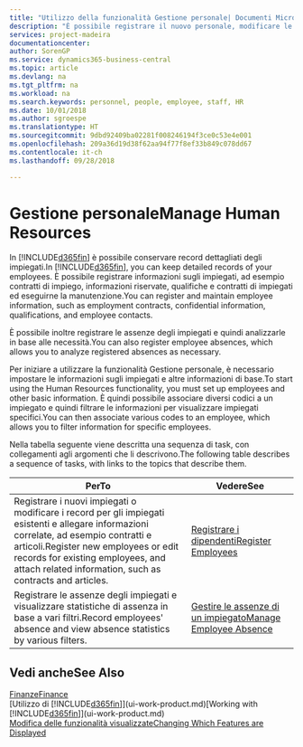 ```yaml
---
title: "Utilizzo della funzionalità Gestione personale| Documenti Microsoft"
description: "È possibile registrare il nuovo personale, modificare le informazioni sul personale esistente e registrare e analizzare le assenze."
services: project-madeira
documentationcenter: 
author: SorenGP
ms.service: dynamics365-business-central
ms.topic: article
ms.devlang: na
ms.tgt_pltfrm: na
ms.workload: na
ms.search.keywords: personnel, people, employee, staff, HR
ms.date: 10/01/2018
ms.author: sgroespe
ms.translationtype: HT
ms.sourcegitcommit: 9dbd92409ba02281f008246194f3ce0c53e4e001
ms.openlocfilehash: 209a36d19d38f62aa94f77f8ef33b849c078dd67
ms.contentlocale: it-ch
ms.lasthandoff: 09/28/2018

---
```

# <a name="manage-human-resources"></a><span data-ttu-id="cf720-103">Gestione personale</span><span class="sxs-lookup"><span data-stu-id="cf720-103">Manage Human Resources</span></span>
<span data-ttu-id="cf720-104">In [!INCLUDE[d365fin](includes/d365fin_md.md)] è possibile conservare record dettagliati degli impiegati.</span><span class="sxs-lookup"><span data-stu-id="cf720-104">In [!INCLUDE[d365fin](includes/d365fin_md.md)], you can keep detailed records of your employees.</span></span> <span data-ttu-id="cf720-105">È possibile registrare informazioni sugli impiegati, ad esempio contratti di impiego, informazioni riservate, qualifiche e contratti di impiegati ed eseguirne la manutenzione.</span><span class="sxs-lookup"><span data-stu-id="cf720-105">You can register and maintain employee information, such as employment contracts, confidential information, qualifications, and employee contacts.</span></span>

<span data-ttu-id="cf720-106">È possibile inoltre registrare le assenze degli impiegati e quindi analizzarle in base alle necessità.</span><span class="sxs-lookup"><span data-stu-id="cf720-106">You can also register employee absences, which allows you to analyze registered absences as necessary.</span></span>

<span data-ttu-id="cf720-107">Per iniziare a utilizzare la funzionalità Gestione personale, è necessario impostare le informazioni sugli impiegati e altre informazioni di base.</span><span class="sxs-lookup"><span data-stu-id="cf720-107">To start using the Human Resources functionality, you must set up employees and other basic information.</span></span> <span data-ttu-id="cf720-108">È quindi possibile associare diversi codici a un impiegato e quindi filtrare le informazioni per visualizzare impiegati specifici.</span><span class="sxs-lookup"><span data-stu-id="cf720-108">You can then associate various codes to an employee, which allows you to filter information for specific employees.</span></span>

<span data-ttu-id="cf720-109">Nella tabella seguente viene descritta una sequenza di task, con collegamenti agli argomenti che li descrivono.</span><span class="sxs-lookup"><span data-stu-id="cf720-109">The following table describes a sequence of tasks, with links to the topics that describe them.</span></span>

| <span data-ttu-id="cf720-110">Per</span><span class="sxs-lookup"><span data-stu-id="cf720-110">To</span></span> | <span data-ttu-id="cf720-111">Vedere</span><span class="sxs-lookup"><span data-stu-id="cf720-111">See</span></span> |
| --- | --- |
| <span data-ttu-id="cf720-112">Registrare i nuovi impiegati o modificare i record per gli impiegati esistenti e allegare informazioni correlate, ad esempio contratti e articoli.</span><span class="sxs-lookup"><span data-stu-id="cf720-112">Register new employees or edit records for existing employees, and attach related information, such as contracts and articles.</span></span> |[<span data-ttu-id="cf720-113">Registrare i dipendenti</span><span class="sxs-lookup"><span data-stu-id="cf720-113">Register Employees</span></span>](hr-how-register-employees.md) |
| <span data-ttu-id="cf720-114">Registrare le assenze degli impiegati e visualizzare statistiche di assenza in base a vari filtri.</span><span class="sxs-lookup"><span data-stu-id="cf720-114">Record employees' absence and view absence statistics by various filters.</span></span> |[<span data-ttu-id="cf720-115">Gestire le assenze di un impiegato</span><span class="sxs-lookup"><span data-stu-id="cf720-115">Manage Employee Absence</span></span>](hr-how-manage-absence.md) |

## <a name="see-also"></a><span data-ttu-id="cf720-116">Vedi anche</span><span class="sxs-lookup"><span data-stu-id="cf720-116">See Also</span></span>
[<span data-ttu-id="cf720-117">Finanze</span><span class="sxs-lookup"><span data-stu-id="cf720-117">Finance</span></span>](finance.md)  
<span data-ttu-id="cf720-118">[Utilizzo di [!INCLUDE[d365fin](includes/d365fin_md.md)]](ui-work-product.md)</span><span class="sxs-lookup"><span data-stu-id="cf720-118">[Working with [!INCLUDE[d365fin](includes/d365fin_md.md)]](ui-work-product.md)</span></span>  
[<span data-ttu-id="cf720-119">Modifica delle funzionalità visualizzate</span><span class="sxs-lookup"><span data-stu-id="cf720-119">Changing Which Features are Displayed</span></span>](ui-experiences.md)        

